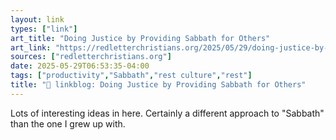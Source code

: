 ```yaml
---
layout: link
types: ["link"]
art_title: "Doing Justice by Providing Sabbath for Others"
art_link: "https://redletterchristians.org/2025/05/29/doing-justice-by-providing-sabbath-for-others/"
sources: ["redletterchristians.org"]
date: 2025-05-29T06:53:35-04:00
tags: ["productivity","Sabbath","rest culture","rest"]
title: "🔗 linkblog: Doing Justice by Providing Sabbath for Others"
---
```

Lots of interesting ideas in here. Certainly a different approach to "Sabbath" than the one I grew up with.